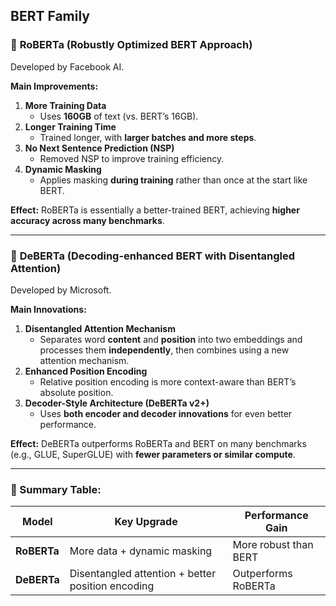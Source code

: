 


## BERT Family

### 🔧 **RoBERTa** (Robustly Optimized BERT Approach)
Developed by Facebook AI.

**Main Improvements:**
1. **More Training Data**  
   - Uses **160GB** of text (vs. BERT’s 16GB).
2. **Longer Training Time**  
   - Trained longer, with **larger batches and more steps**.
3. **No Next Sentence Prediction (NSP)**  
   - Removed NSP to improve training efficiency.
4. **Dynamic Masking**  
   - Applies masking **during training** rather than once at the start like BERT.

**Effect:**  RoBERTa is essentially a better-trained BERT, achieving **higher accuracy across many benchmarks**.

---

### 🔧 **DeBERTa** (Decoding-enhanced BERT with Disentangled Attention)
Developed by Microsoft.

**Main Innovations:**
1. **Disentangled Attention Mechanism**  
   - Separates word **content** and **position** into two embeddings and processes them **independently**, then combines using a new attention mechanism.
2. **Enhanced Position Encoding**  
   - Relative position encoding is more context-aware than BERT’s absolute position.
3. **Decoder-Style Architecture (DeBERTa v2+)**  
   - Uses **both encoder and decoder innovations** for even better performance.

**Effect:**  DeBERTa outperforms RoBERTa and BERT on many benchmarks (e.g., GLUE, SuperGLUE) with **fewer parameters or similar compute**.

---

### 🧠 Summary Table:

| Model     | Key Upgrade                     | Performance Gain |
|-----------|----------------------------------|------------------|
| **RoBERTa** | More data + dynamic masking       | More robust than BERT |
| **DeBERTa** | Disentangled attention + better position encoding | Outperforms RoBERTa |
